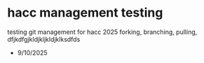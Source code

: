 # hacc management testing
testing git management for hacc 2025
forking, branching, pulling, dfjkdfgjkldjkljkldjklksdfds
- 9/10/2025
